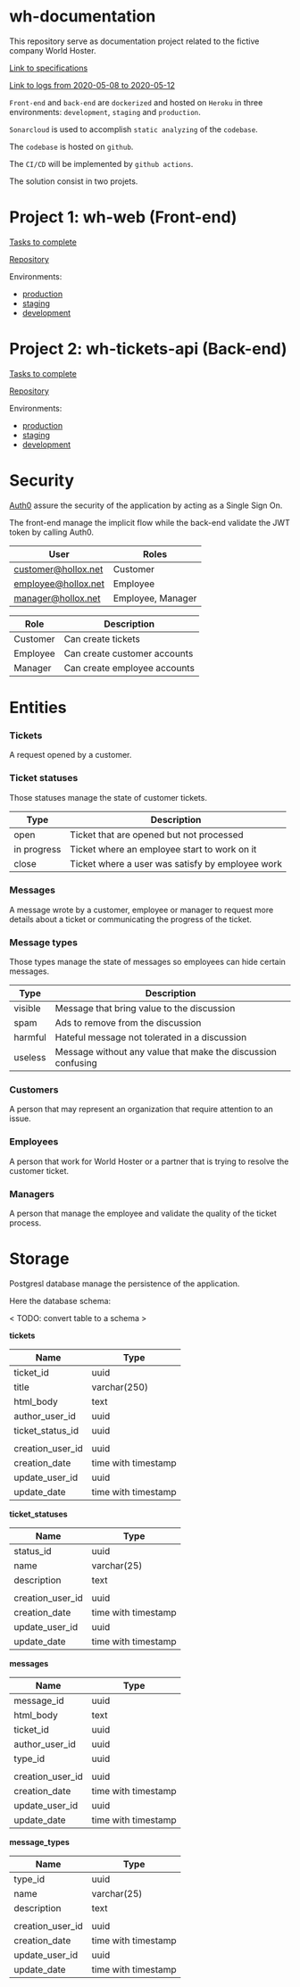 # wh-documentation

This repository serve as documentation project related to the fictive company World Hoster.

[Link to specifications](./documents/specifications.md)

[Link to logs from 2020-05-08 to 2020-05-12](./documents/logs.md)

`Front-end` and `back-end` are `dockerized` and hosted on `Heroku` in three environments: `development`, `staging` and `production`. 

`Sonarcloud` is used to accomplish `static analyzing` of the `codebase`.

The `codebase` is hosted on `github`.

The `CI/CD` will be implemented by `github actions`.

The solution consist in two projets.

# Project 1: wh-web (Front-end)

[Tasks to complete](https://github.com/hollox/wh-documentation/projects/3)

[Repository](https://github.com/hollox/wh-web)

Environments:
- [production](https://www.worldhoster.live)
- [staging](http://staging.worldhoster.live)
- [development](http://dev.worldhoster.live) 
    
# Project 2: wh-tickets-api (Back-end)

[Tasks to complete](https://github.com/hollox/wh-documentation/projects/1)

[Repository](https://github.com/hollox/wh-support-api)

Environments:
- [production](https://tickets-api.worldhoster.live/v1/tickets) 
- [staging](https://tickets-api.worldhoster.live/v1/tickets) 
- [development](https://tickets-api.worldhoster.live/v1/tickets) 

# Security

[Auth0](auth0.com) assure the security of the application by acting as a Single Sign On.

The front-end manage the implicit flow while the back-end validate the JWT token by calling Auth0. 

| User                | Roles
|---------------------|---------------------------------
| customer@hollox.net | Customer
| employee@hollox.net | Employee
| manager@hollox.net  | Employee, Manager

| Role       | Description
|------------|---------------------------------
| Customer   | Can create tickets
| Employee   | Can create customer accounts
| Manager    | Can create employee accounts

# Entities

### Tickets

A request opened by a customer.

### Ticket statuses

Those statuses manage the state of customer tickets.

| Type        | Description
|-------------|-------------------------
| open        | Ticket that are opened but not processed
| in progress | Ticket where an employee start to work on it
| close       | Ticket where a user was satisfy by employee work

### Messages

A message wrote by a customer, employee or manager to request more details about a ticket or communicating the progress of the ticket.

### Message types

Those types manage the state of messages so employees can hide certain messages.

| Type    | Description
|---------|-------------------------
| visible | Message that bring value to the discussion
| spam    | Ads to remove from the discussion
| harmful | Hateful message not tolerated in a discussion
| useless | Message without any value that make the discussion confusing

### Customers

A person that may represent an organization that require attention to an issue.

### Employees

A person that work for World Hoster or a partner that is trying to resolve the customer ticket.

### Managers

A person that manage the employee and validate the quality of the ticket process.

# Storage

Postgresl database manage the persistence of the application.

Here the database schema:

< TODO: convert table to a schema >

**tickets**

| Name             | Type
|------------------|--------
| ticket_id        | uuid
| title            | varchar(250)
| html_body        | text
| author_user_id   | uuid
| ticket_status_id | uuid
||
| creation_user_id | uuid
| creation_date    | time with timestamp
| update_user_id   | uuid
| update_date      | time with timestamp

**ticket_statuses**

| Name             | Type
|------------------|--------
| status_id        | uuid
| name             | varchar(25)
| description      | text
||
| creation_user_id | uuid
| creation_date    | time with timestamp
| update_user_id   | uuid
| update_date      | time with timestamp

**messages**

| Name             | Type
|------------------|--------
| message_id       | uuid
| html_body        | text
| ticket_id        | uuid
| author_user_id   | uuid
| type_id          | uuid
||
| creation_user_id | uuid
| creation_date    | time with timestamp
| update_user_id   | uuid
| update_date      | time with timestamp

**message_types**

| Name             | Type
|------------------|--------
| type_id          | uuid
| name             | varchar(25)
| description      | text
||
| creation_user_id | uuid
| creation_date    | time with timestamp
| update_user_id   | uuid
| update_date      | time with timestamp
